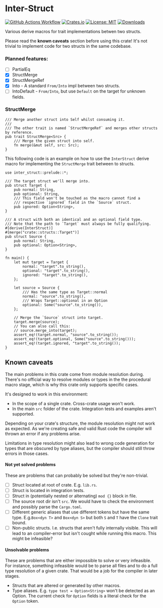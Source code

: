 # Inter-Struct

[![GitHub Actions Workflow](https://github.com/nukesor/inter-struct/workflows/Test%20build/badge.svg)](https://github.com/Nukesor/inter-struct/actions)
[![Crates.io](https://img.shields.io/crates/v/inter-struct)](https://crates.io/crates/inter-struct)
[![License: MIT](https://img.shields.io/badge/License-MIT-yellow.svg)](https://opensource.org/licenses/MIT)
[![Downloads](https://img.shields.io/github/downloads/nukesor/inter-struct/total.svg)](https://github.com/nukesor/inter-struct/releases)

Various derive macros for trait implementations betwen two structs.

Please read the **known caveats** section before using this crate!
It's not trivial to implement code for two structs in the same codebase.

### Planned features: 

- [ ] PartialEq
- [x] StructMerge
- [x] StructMergeRef
- [x] Into - A standard `From/Into` impl between two structs.
- [ ] IntoDefault - `From/Into`, but use `Default` on the target for unknown fields.

### StructMerge

```rust,ignore
/// Merge another struct into Self whilst consuming it.
/// 
/// The other trait is named `StructMergeRef` and merges other structs by reference.
pub trait StructMerge<Src> {
    /// Merge the given struct into self.
    fn merge(&mut self, src: Src);
}
```


This following code is an example on how to use the `InterStruct` derive macro for implementing the `StructMerge` trait between to structs.

```rust,ignore
use inter_struct::prelude::*;

/// The target struct we'll merge into.
pub struct Target {
    pub normal: String,
    pub optional: String,
    /// This field won't be touched as the macro cannot find a
    /// respective `ignored` field in the `Source` struct.
    pub ignored: Option<String>,
}

/// A struct with both an identical and an optional field type.
/// Note that the path to `Target` must always be fully qualifying.
#[derive(InterStruct)]
#[merge("crate::structs::Target")]
pub struct Source {
    pub normal: String,
    pub optional: Option<String>,
}

fn main() {
    let mut target = Target {
        normal: "target".to_string(),
        optional: "target".to_string(),
        ignored: "target".to_string(),
    };

    let source = Source {
        /// Has the same type as Target::normal
        normal: "source".to_string(),
        /// Wraps Target::optional in an Option
        optional: Some("source".to_string()),
    };

    // Merge the `Source` struct into target.
    target.merge(source);
    // You can also call this:
    // source.merge_into(target);
    assert_eq!(target.normal, "source".to_string());
    assert_eq!(target.optional, Some("source".to_string()));
    assert_eq!(target.ignored, "target".to_string());
}
```



## Known caveats

The main problems in this crate come from module resolution during.
There's no official way to resolve modules or types in the the procedural macro stage, which is why this crate only supports specific cases.

It's designed to work in this environment:

- In the scope of a single crate. Cross-crate usage won't work.
- In the main `src` folder of the crate. Integration tests and examples aren't supported.

Depending on your crate's structure, the module resolution might not work as expected.
As we're creating safe and valid Rust code the compiler will thrown an error if any problems arise.

Limitations in type resolution might also lead to wrong code generation for types that are obscured by type aliases, but the compiler should still throw errors in those cases.

#### Not yet solved problems

These are problems that can probably be solved but they're non-trivial.

- [ ] Struct located at root of crate. E.g. `lib.rs`.
- [ ] Struct is located in integration tests.
- [ ] Struct in (potentially nested or alternating) `mod {}` block in file.
- [ ] The source root dir isn't `src`.
      We would have to check the environment and possibly parse the `Cargo.toml`.
- [ ] Different generic aliases that use different tokens but have the same type.
        E.g.`Box<dyn T>` and `Box<dyn S>` but both `S` and `T` have the `Clone` trait bound.
- [ ] Non-public structs. I.e. structs that aren't fully internally visible.
    This will lead to an compiler-error but isn't cought while running this macro.
    This might be infeasible?

#### Unsolvable problems

These are problems that are either impossible to solve or very infeasible.
For instance, something infeasible would be to parse all files and to do a full type resolution of a given crate.
That would be a job for the compiler in later stages.

- Structs that are altered or generated by other macros.
- Type aliases. E.g. `type test = Option<String>` won't be detected as an Option.
    The current check for `Option` fields is a literal check for the `Option` token.
